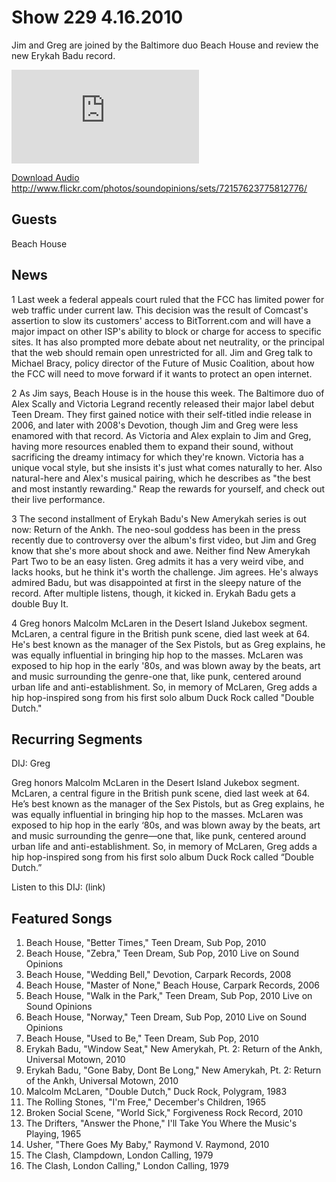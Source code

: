 # Show 229 4.16.2010
Jim and Greg are joined by the Baltimore duo Beach House and review the new Erykah Badu record.

![main image](http://www.soundopinions.org/images/2010/beachhouse/x.php)

[Download Audio](http://audio.soundopinions.org/streams/2010/04/so_20100416.m3u)
http://www.flickr.com/photos/soundopinions/sets/72157623775812776/

## Guests
Beach House

## News
1 Last week a federal appeals court ruled that the FCC has limited power for web traffic under current law. This decision was the result of Comcast's assertion to slow its customers' access to BitTorrent.com and will have a major impact on other ISP's ability to block or charge for access to specific sites. It has also prompted more debate about net neutrality, or the principal that the web should remain open unrestricted for all. Jim and Greg talk to Michael Bracy, policy director of the Future of Music Coalition, about how the FCC will need to move forward if it wants to protect an open internet.

2 As Jim says, Beach House is in the house this week. The Baltimore duo of Alex Scally and Victoria Legrand recently released their major label debut Teen Dream. They first gained notice with their self-titled indie release in 2006, and later with 2008's Devotion, though Jim and Greg were less enamored with that record. As Victoria and Alex explain to Jim and Greg, having more resources enabled them to expand their sound, without sacrificing the dreamy intimacy for which they're known. Victoria has a unique vocal style, but she insists it's just what comes naturally to her. Also natural-here and Alex's musical pairing, which he describes as "the best and most instantly rewarding." Reap the rewards for yourself, and check out their live performance.

3 The second installment of Erykah Badu's New Amerykah series is out now: Return of the Ankh. The neo-soul goddess has been in the press recently due to controversy over the album's first video, but Jim and Greg know that she's more about shock and awe. Neither find New Amerykah Part Two to be an easy listen. Greg admits it has a very weird vibe, and lacks hooks, but he think it's worth the challenge. Jim agrees. He's always admired Badu, but was disappointed at first in the sleepy nature of the record. After multiple listens, though, it kicked in. Erykah Badu gets a double Buy It.

4 Greg honors Malcolm McLaren in the Desert Island Jukebox segment. McLaren, a central figure in the British punk scene, died last week at 64. He's best known as the manager of the Sex Pistols, but as Greg explains, he was equally influential in bringing hip hop to the masses. McLaren was exposed to hip hop in the early '80s, and was blown away by the beats, art and music surrounding the genre-one that, like punk, centered around urban life and anti-establishment. So, in memory of McLaren, Greg adds a hip hop-inspired song from his first solo album Duck Rock called "Double Dutch."



## Recurring Segments
DIJ: Greg

Greg honors Malcolm McLaren in the Desert Island Jukebox segment. McLaren, a central figure in the British punk scene, died last week at 64. He’s best known as the manager of the Sex Pistols, but as Greg explains, he was equally influential in bringing hip hop to the masses. McLaren was exposed to hip hop in the early ‘80s, and was blown away by the beats, art and music surrounding the genre—one that, like punk, centered around urban life and anti-establishment. So, in memory of McLaren, Greg adds a hip hop-inspired song from his first solo album Duck Rock called “Double Dutch.”

Listen to this DIJ: (link)

## Featured Songs
1. Beach House, "Better Times," Teen Dream, Sub Pop, 2010
2. Beach House, "Zebra," Teen Dream, Sub Pop, 2010 Live on Sound Opinions
3. Beach House, "Wedding Bell," Devotion, Carpark Records, 2008
4. Beach House, "Master of None," Beach House, Carpark Records, 2006
5. Beach House, "Walk in the Park," Teen Dream, Sub Pop, 2010 Live on Sound Opinions
6. Beach House, "Norway," Teen Dream, Sub Pop, 2010 Live on Sound Opinions
7. Beach House, "Used to Be," Teen Dream, Sub Pop, 2010
8. Erykah Badu, "Window Seat," New Amerykah, Pt. 2: Return of the Ankh, Universal Motown, 2010
9. Erykah Badu, "Gone Baby, Dont Be Long," New Amerykah, Pt. 2: Return of the Ankh, Universal Motown, 2010
10. Malcolm McLaren, "Double Dutch," Duck Rock, Polygram, 1983
11. The Rolling Stones, "I'm Free," December's Children, 1965
12. Broken Social Scene, "World Sick," Forgiveness Rock Record, 2010
13. The Drifters, "Answer the Phone," I'll Take You Where the Music's Playing, 1965
14. Usher, "There Goes My Baby," Raymond V. Raymond, 2010
15. The Clash, Clampdown, London Calling, 1979
16. The Clash, London Calling," London Calling, 1979
